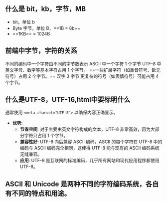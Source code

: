 ## 什么是 bit，kb，字节，MB
- bit，单位 b
- Byte 字节，单位 B，==1B = 8b==
- ==1KB== = 1024B

## 前端中字节，字符的关系
不同的编码中一个字符由不同的字节数表示
ASCII 中一个字符 1 个字节
UTF-8 中
英文字母、数字等基本字符占用 1 个字节。
==一些扩展字符（如重音符号、欧元符号）占用 2 个字节。==
汉字 3 字节
更复杂的符号（如表情符号）可能占用 4 个字节。

## 什么是UTF-8，UTF-16,html中要标明什么
通常使用 `<meta charset="UTF-8">` 以确保内容正确显示。

- **优势**:
     - **节省空间**: 对于主要由英文字符构成的文本，UTF-8 非常高效，因为大部分字符只占用 1 个字节。
     - **兼容性好**: UTF-8 向后兼容 ASCII 编码，ASCII 的每个字符在 UTF-8 中的编码与 ASCII 编码完全相同，这使得 UTF-8 能与现有的 ASCII 编码系统无缝兼容。
   - **应用**: UTF-8 是互联网的标准编码，几乎所有网站和现代应用程序都使用 UTF-8。

## ASCII 和 Unicode 是两种不同的字符编码系统，各自有不同的特点和用途。